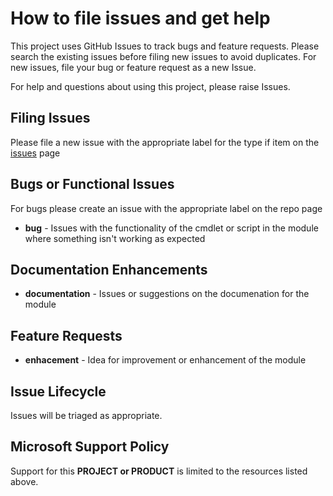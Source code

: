 # How to file issues and get help  

This project uses GitHub Issues to track bugs and feature requests. Please search the existing
issues before filing new issues to avoid duplicates.  For new issues, file your bug or
feature request as a new Issue.

For help and questions about using this project, please raise Issues.

## Filing Issues

Please file a new issue with the appropriate label for the type if item on the [issues](https://github.com/AzureAD/MSIdentityTools/issues) page

## Bugs or Functional Issues

For bugs please create an issue with the appropriate label on the repo  page

- **bug** - Issues with the functionality of the cmdlet or script in the module where something isn't working as expected

## Documentation Enhancements

- **documentation** - Issues or suggestions on the documenation for the module

## Feature Requests

- **enhacement** - Idea for improvement or enhancement of the module

## Issue Lifecycle

Issues will be triaged as appropriate.

## Microsoft Support Policy  

Support for this **PROJECT or PRODUCT** is limited to the resources listed above.
